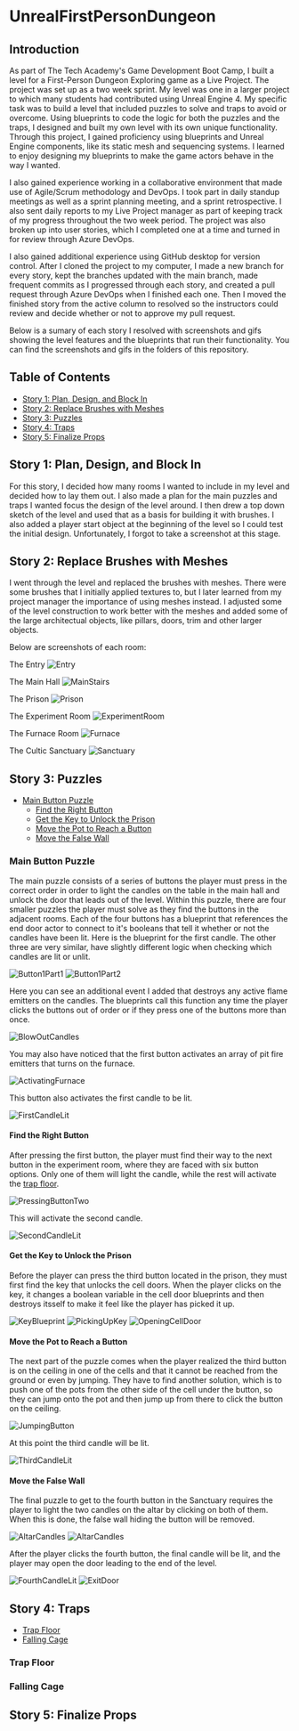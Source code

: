 # UnrealFirstPersonDungeon
## Introduction
As part of The Tech Academy's Game Development Boot Camp, I built a level for a First-Person Dungeon Exploring game as a Live Project. The project was set up as a two week sprint. My level was one in a larger project to which many students had contributed using Unreal Engine 4. My specific task was to build a level that included puzzles to solve and traps to avoid or overcome. Using blueprints to code the logic for both the puzzles and the traps, I designed and built my own level with its own unique functionality. Through this project, I gained proficiency using blueprints and Unreal Engine components, like its static mesh and sequencing systems. I learned to enjoy designing my blueprints to make the game actors behave in the way I wanted.

I also gained experience working in a collaborative environment that made use of Agile/Scrum methodology and DevOps. I took part in daily standup meetings as well as a sprint planning meeting, and a sprint retrospective. I also sent daily reports to my Live Project manager as part of keeping track of my progress throughout the two week period. The project was also broken up into user stories, which I completed one at a time and turned in for review through Azure DevOps.

I also gained additional experience using GitHub desktop for version control. After I cloned the project to my computer, I made a new branch for every story, kept the branches updated with the main branch, made frequent commits as I progressed through each story, and created a pull request through Azure DevOps when I finished each one. Then I moved the finished story from the active column to resolved so the instructors could review and decide whether or not to approve my pull request.

Below is a sumary of each story I resolved with screenshots and gifs showing the level features and the blueprints that run their functionality. You can find the screenshots and gifs in the folders of this repository.

## Table of Contents
- [Story 1: Plan, Design, and Block In](https://github.com/JoshOtter/UnrealFirstPersonDungeon/blob/main/README.md#story-1-plan-design-and-block-in)
- [Story 2: Replace Brushes with Meshes](https://github.com/JoshOtter/UnrealFirstPersonDungeon/blob/main/README.md#story-2-replace-brushes-with-meshes)
- [Story 3: Puzzles](https://github.com/JoshOtter/UnrealFirstPersonDungeon/blob/main/README.md#story-3-puzzles)
- [Story 4: Traps](https://github.com/JoshOtter/UnrealFirstPersonDungeon/blob/main/README.md#story-4-traps)
- [Story 5: Finalize Props](https://github.com/JoshOtter/UnrealFirstPersonDungeon/blob/main/README.md#story-5-finalize-props)
## Story 1: Plan, Design, and Block In
For this story, I decided how many rooms I wanted to include in my level and decided how to lay them out. I also made a plan for the main puzzles and traps I wanted focus the design of the level around. I then drew a top down sketch of the level and used that as a basis for building it with brushes. I also added a player start object at the beginning of the level so I could test the initial design. Unfortunately, I forgot to take a screenshot at this stage.
## Story 2: Replace Brushes with Meshes
I went through the level and replaced the brushes with meshes. There were some brushes that I initially applied textures to, but I later learned from my project manager the importance of using meshes instead. I adjusted some of the level construction to work better with the meshes and added some of the large architectual objects, like pillars, doors, trim and other larger objects.

Below are screenshots of each room:

The Entry
![Entry](https://user-images.githubusercontent.com/87107050/142470852-6681ff8e-fc58-4d80-a41d-30bc96dda7c8.PNG)

The Main Hall
![MainStairs](https://user-images.githubusercontent.com/87107050/142471058-82994b96-ade5-40e7-b5ae-cd5ccd1e8a52.PNG)

The Prison
![Prison](https://user-images.githubusercontent.com/87107050/142471122-a06be4e3-619d-4da0-999b-2219f9d935eb.PNG)

The Experiment Room
![ExperimentRoom](https://user-images.githubusercontent.com/87107050/142471157-a5b35fcb-04f7-49d2-a25a-f9df2cfae2f9.PNG)

The Furnace Room
![Furnace](https://user-images.githubusercontent.com/87107050/142471195-a3d13f48-e93e-4283-bc06-00ab5be43b32.PNG)

The Cultic Sanctuary
![Sanctuary](https://user-images.githubusercontent.com/87107050/142471245-c298e041-8dd7-4798-80a8-59763b7a2292.PNG)
## Story 3: Puzzles
- [Main Button Puzzle](https://github.com/JoshOtter/UnrealFirstPersonDungeon/blob/main/README.md#main-button-puzzle)
  - [Find the Right Button](https://github.com/JoshOtter/UnrealFirstPersonDungeon/blob/main/README.md#find-the-right-button)
  - [Get the Key to Unlock the Prison](https://github.com/JoshOtter/UnrealFirstPersonDungeon/blob/main/README.md#get-the-key-to-unlock-the-prison)
  - [Move the Pot to Reach a Button](https://github.com/JoshOtter/UnrealFirstPersonDungeon/blob/main/README.md#move-the-pot-to-reach-a-button)
  - [Move the False Wall](https://github.com/JoshOtter/UnrealFirstPersonDungeon/blob/main/README.md#move-the-false-wall)
### Main Button Puzzle
The main puzzle consists of a series of buttons the player must press in the correct order in order to light the candles on the table in the main hall and unlock the door that leads out of the level. Within this puzzle, there are four smaller puzzles the player must solve as they find the buttons in the adjacent rooms. Each of the four buttons has a blueprint that references the end door actor to connect to it's booleans that tell it whether or not the candles have been lit. Here is the blueprint for the first candle. The other three are very similar, have slightly different logic when checking which candles are lit or unlit.

![Button1Part1](https://user-images.githubusercontent.com/87107050/142486184-aeb11dd9-b082-4617-b12e-73fec14bc906.PNG)
![Button1Part2](https://user-images.githubusercontent.com/87107050/142486194-84d9eeb2-ed27-4c84-a37f-0160532f84fb.PNG)

Here you can see an additional event I added that destroys any active flame emitters on the candles. The blueprints call this function any time the player clicks the buttons out of order or if they press one of the buttons more than once.

![BlowOutCandles](https://user-images.githubusercontent.com/87107050/142486636-a8ea5078-e427-47d2-97cf-6b459b79060e.PNG)

You may also have noticed that the first button activates an array of pit fire emitters that turns on the furnace.

![ActivatingFurnace](https://user-images.githubusercontent.com/87107050/142487383-0ac62da4-ce7c-4acb-bc65-a9707370fb71.gif)

This button also activates the first candle to be lit.

![FirstCandleLit](https://user-images.githubusercontent.com/87107050/142488102-97112023-d062-44ef-abd1-1fa489217b44.gif)
#### Find the Right Button
After pressing the first button, the player must find their way to the next button in the experiment room, where they are faced with six button options. Only one of them will light the candle, while the rest will activate the [trap floor](https://github.com/JoshOtter/UnrealFirstPersonDungeon/blob/main/README.md#trap-floor).

![PressingButtonTwo](https://user-images.githubusercontent.com/87107050/142489457-5232f65c-9428-4649-aa35-8e739481f3ef.gif)

This will activate the second candle.

![SecondCandleLit](https://user-images.githubusercontent.com/87107050/142489886-6f768a2f-18d5-47f6-b632-f9a89aafa0c1.gif)

#### Get the Key to Unlock the Prison
Before the player can press the third button located in the prison, they must first find the key that unlocks the cell doors. When the player clicks on the key, it changes a boolean variable in the cell door blueprints and then destroys itsself to make it feel like the player has picked it up.

![KeyBlueprint](https://user-images.githubusercontent.com/87107050/142492389-49d378ff-ef6e-4817-b507-1b9dcf200590.PNG)
![PickingUpKey](https://user-images.githubusercontent.com/87107050/142492245-a68295e7-088c-4e32-b504-72c9e7ce0b92.gif)
![OpeningCellDoor](https://user-images.githubusercontent.com/87107050/142492948-89abcddf-fdd3-48b7-87bb-dbd0497e54d8.gif)

#### Move the Pot to Reach a Button
The next part of the puzzle comes when the player realized the third button is on the ceiling in one of the cells and that it cannot be reached from the ground or even by jumping. They have to find another solution, which is to push one of the pots from the other side of the cell under the button, so they can jump onto the pot and then jump up from there to click the button on the ceiling.

![JumpingButton](https://user-images.githubusercontent.com/87107050/142494519-f3508f59-4c02-4269-ab52-54f2d3d47f1b.gif)

At this point the third candle will be lit.

![ThirdCandleLit](https://user-images.githubusercontent.com/87107050/142495078-6dca3a5f-080d-4b9d-93f2-69554806e413.gif)

#### Move the False Wall
The final puzzle to get to the fourth button in the Sanctuary requires the player to light the two candles on the altar by clicking on both of them. When this is done, the false wall hiding the button will be removed.

![AltarCandles](https://user-images.githubusercontent.com/87107050/142495582-8c35dbd4-2c7f-4a89-9270-5d482007062e.PNG)
![AltarCandles](https://user-images.githubusercontent.com/87107050/142496067-41dbf5eb-0b48-4b0c-82da-581c4f6d618e.gif)

After the player clicks the fourth button, the final candle will be lit, and the player may open the door leading to the end of the level.

![FourthCandleLit](https://user-images.githubusercontent.com/87107050/142496891-f45e84ee-506a-4118-ae23-13e62c94d834.gif)
![ExitDoor](https://user-images.githubusercontent.com/87107050/142497517-9ed6fec3-b22f-43d9-9737-682be23ef189.gif)

## Story 4: Traps

- [Trap Floor](https://github.com/JoshOtter/UnrealFirstPersonDungeon/blob/main/README.md#trap-floor)
- [Falling Cage](https://github.com/JoshOtter/UnrealFirstPersonDungeon/blob/main/README.md#falling-cage)
### Trap Floor
### Falling Cage
## Story 5: Finalize Props
